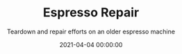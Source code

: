 ---
title: 'Espresso Repair'
subtitle: 'Teardown and repair efforts on an older espresso machine'
date: 2021-04-04 00:00:00
description: 'Book Keeper: Flexible Printed Sleeve to Protect a Notebook'
featured_image: '/images/replace.txt'
category: mechatronics
---